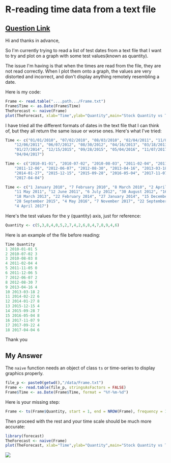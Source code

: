 R-reading time data from a text file
================

[Question Link](https://stackoverflow.com/questions/45537853/r-reading-time-data-from-a-text-file/45538058#45538058)
--------------------------------------------------------------------------------------------------------------------

Hi and thanks in advance,

So I'm currently trying to read a list of test dates from a text file that I want to try and plot on a graph with some test values(known as quantity).

The issue I'm having is that when the times are read from the file, they are not read correctly. When I plot them onto a graph, the values are very distorted and incorrect, and don't display anything remotely resembling a date.

Here is my code:

``` r
Frame <- read.table("....path.../Frame.txt")
Frame$Time <- as.Date(Frame$Time)
TheForecast <- naive(Frame)
plot(TheForecast, xlab="Time",ylab="Quantity",main="Stock Quantity vs Time",type='l')
```

I have tried all the different formats of dates in the text file that I can think of, but they all return the same issue or worse ones. Here's what I've tried:

``` r
Time <- c("01/01/2010", "07/02/2010", "08/03/2010", "02/04/2011", "11/05/2011", 
    "12/06/2011", "06/07/2012", "08/30/2012", "04/16/2013", "03/18/2013", "02/22/2014", 
    "01/27/2014", "12/15/2015", "09/28/2015", "05/04/2016", "11/07/2017", "09/22/2017", 
    "04/04/2017")

Time <- c("2010-01-01", "2010-07-02", "2010-08-03", "2011-02-04", "2011-11-05", 
    "2011-12-06", "2012-06-07", "2012-08-30", "2013-04-16", "2013-03-18", "2014-02-22", 
    "2014-01-27", "2015-12-15", "2015-09-28", "2016-05-04", "2017-11-07", "2017-09-22", 
    "2017-04-04")

Time <- c("1 January 2010", "7 February 2010", "8 March 2010", "2 April 2011", 
    "11 May 2011", "12 June 2011", "6 July 2012", "30 August 2012", "16 April 2013", 
    "18 March 2013", "22 February 2014", "27 January 2014", "15 December 2015", 
    "28 September 2015", "4 May 2016", "7 November 2017", "22 September 2017", 
    "4 April 2017")
```

Here's the test values for the y (quantity) axis, just for reference:

``` r
Quantity <- c(5,3,8,4,0,5,2,7,4,2,6,8,4,7,8,9,4,6)
```

Here is an example of the file before reading:

``` r
Time Quantity
1 2010-01-01 5
2 2010-07-02 3
3 2010-08-03 8
4 2011-02-04 4
5 2011-11-05 0
6 2011-12-06 5
7 2012-06-07 2
8 2012-08-30 7
9 2013-04-16 4
10 2013-03-18 2
11 2014-02-22 6
12 2014-01-27 8
13 2015-12-15 4
14 2015-09-28 7
15 2016-05-04 8
16 2017-11-07 9
17 2017-09-22 4
18 2017-04-04 6
```

Thank you

My Answer
---------

The `naive` function needs an object of class `ts` or time-series to display graphics properly.

``` r
file_p <- paste0(getwd(),"/data/Frame.txt")
Frame <- read.table(file_p, stringsAsFactors = FALSE)
Frame$Time <- as.Date(Frame$Time, format = "%Y-%m-%d")
```

Here is your missing step:

``` r
Frame <- ts(Frame$Quantity, start = 1, end = NROW(Frame), frequency = 1)
```

Then proceed with the rest and your time scale should be much more accurate:

``` r
library(forecast)
TheForecast <- naive(Frame)
plot(TheForecast, xlab="Time",ylab="Quantity",main="Stock Quantity vs Time",type='l')
```

![](C:\Users\Justin\Documents\R\stack-overflow\github_documents\R-reading_time_data_from_a_text_file_files/figure-markdown_github-ascii_identifiers/unnamed-chunk-7-1.png)

